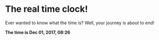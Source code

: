 # The real time clock!

Ever wanted to know what the time is? Well, your journey is about to end!

**The time is Dec 01, 2017, 08:26**